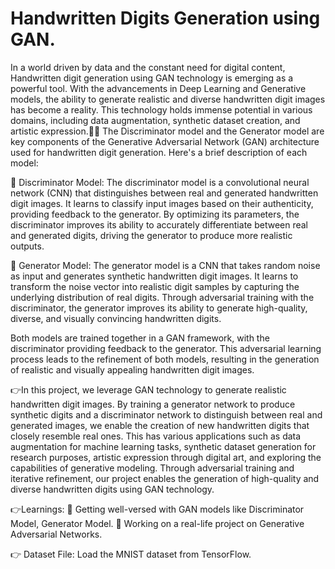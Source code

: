 # Handwritten Digits Generation using GAN.
In a world driven by data and the constant need for digital content, Handwritten digit generation using GAN technology is emerging as a powerful tool. With the advancements in Deep Learning and Generative models, the ability to generate realistic and diverse handwritten digit images has become a reality. This technology holds immense potential in various domains, including data augmentation, synthetic dataset creation, and artistic expression.🚀💡
The Discriminator model and the Generator model are key components of the Generative Adversarial Network (GAN) architecture used for handwritten digit generation. Here's a brief description of each model:

 📌 Discriminator Model:
The discriminator model is a convolutional neural network (CNN) that distinguishes between real and generated handwritten digit images. It learns to classify input images based on their authenticity, providing feedback to the generator. By optimizing its parameters, the discriminator improves its ability to accurately differentiate between real and generated digits, driving the generator to produce more realistic outputs.

📌 Generator Model:
The generator model is a CNN that takes random noise as input and generates synthetic handwritten digit images. It learns to transform the noise vector into realistic digit samples by capturing the underlying distribution of real digits. Through adversarial training with the discriminator, the generator improves its ability to generate high-quality, diverse, and visually convincing handwritten digits.

 Both models are trained together in a GAN framework, with the discriminator providing feedback to the generator. This adversarial learning process leads to the refinement of both models, resulting in the generation of realistic and visually appealing handwritten digit images.

 👉In this project, we leverage GAN technology to generate realistic handwritten digit images. By training a generator network to produce synthetic digits and a discriminator network to distinguish between real and generated images, we enable the creation of new handwritten digits that closely resemble real ones. This has various applications such as data augmentation for machine learning tasks, synthetic dataset generation for research purposes, artistic expression through digital art, and exploring the capabilities of generative modeling. Through adversarial training and iterative refinement, our project enables the generation of high-quality and diverse handwritten digits using GAN technology.

👉Learnings:
📌 Getting well-versed with GAN models like Discriminator Model, Generator Model.
📌 Working on a real-life project on Generative Adversarial Networks.

 

👉 Dataset File: Load the MNIST dataset from TensorFlow.
